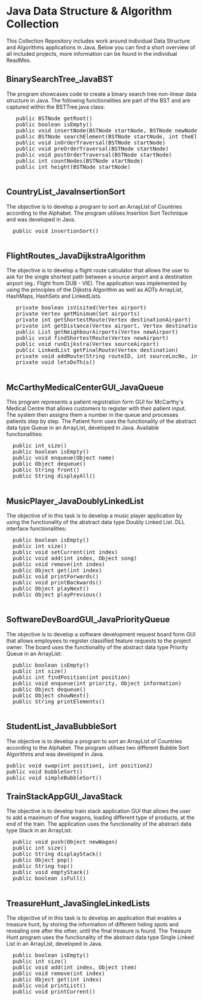 # Java Data Structure & Algorithm Collection
This Collection Repository includes work around individual Data Structure and Algorithms applications in Java. Below you can find a short overview of all included projects, more information can be found in the individual ReadMes.  

## BinarySearchTree_JavaBST
The program showcases code to create a binary search tree non-linear data structure in Java. The following functionalities are part of the BST and are captured within the BSTTree.java class:

   <pre>
   public BSTNode getRoot()
   public boolean isEmpty()
   public void insertNode(BSTNode startNode, BSTNode newNode)
   public BSTNode searchElement(BSTNode startNode, int theElement)
   public void inOrderTraversal(BSTNode startNode)
   public void preOrderTraversal(BSTNode startNode)
   public void postOrderTraversal(BSTNode startNode)
   public int countNodes(BSTNode startNode)
   public int height(BSTNode startNode)
   </pre>

## CountryList_JavaInsertionSort
The objective is to develop a program to sort an ArrayList of Countries according to the Alphabet. The program utilises Insertion Sort Technique and was developed in Java.

  <pre>
  public void insertionSort()
  </pre>


## FlightRoutes_JavaDijkstraAlgorithm
The objective is to develop a flight route calculator that allows the user to ask for the single shortest path between a source airport and a destination airport (eg.: Flight from DUB - VIE). The application was implemented by using the principles of the Dijkstra Algorithm as well as ADTs ArrayList, HashMaps, HashSets and LinkedLists.

   <pre>
   private boolean isVisited(Vertex airport)
   private Vertex getMinimum(Set<Vertex> airports)
   private int getShortestRoute(Vertex destinationAirport)
   private int getDistance(Vertex airport, Vertex destinationAirport)
   public List<Vertex> getNeighbourAirports(Vertex newAirport)
   public void findShortestRoute(Vertex newAirport)
   public void runDijkstra(Vertex sourceAirport)
   public LinkedList<Vertex> getFinalRoute(Vertex destination)
   private void addRoute(String routeID, int sourceLocNo, int destLocNo, int miles)
   private void letsDoThis()
   </pre>


## McCarthyMedicalCenterGUI_JavaQueue
This program represents a patient registration form GUI for McCarthy's Medical Centre that allows customers to register with their patient input. The system then assigns them a number in the queue and processes patients step by step. The Patient form uses the functionality of the abstract data type Queue in an ArrayList, developed in Java. Available functionalities:

  <pre>
  public int size()
  public boolean isEmpty()
  public void enqueue(Object name)
  public Object dequeue()
  public String front()
  public String displayAll()
  </pre>


## MusicPlayer_JavaDoublyLinkedList
The objective of in this task is to develop a music player application by using the functionality of the abstract data type Doubly Linked List. DLL interface functionalities:

  <pre>
  public boolean isEmpty()
  public int size()
  public void setCurrent(int index)
  public void add(int index, Object song)
  public void remove(int index)
  public Object get(int index)
  public void printForwards()
  public void printBackwards()
  public Object playNext()
  public Object playPrevious()
  </pre>


## SoftwareDevBoardGUI_JavaPriorityQueue
The objective is to develop a software development request board form GUI that allows employees to register classified feature requests to the project owner. The board uses the functionality of the abstract data type Priority Queue in an ArrayList:

  <pre>
  public boolean isEmpty()
  public int size()
  public int findPosition(int position)
  public void enqueue(int priority, Object information)
  public Object dequeue()
  public Object showNext()
  public String printElements()
  </pre>


## StudentList_JavaBubbleSort
The objective is to develop a program to sort an ArrayList of Countries according to the Alphabet. The program utilises two different Bubble Sort Algorithms and was developed in Java.

<pre>
public void swap(int position1, int position2)
public void bubbleSort()
public void simpleBubbleSort()
</pre>


## TrainStackAppGUI_JavaStack
The objective is to develop train stack application GUI that allows the user to add a maximum of five wagons, loading different type of products, at the end of the train. The application uses the functionality of the abstract data type Stack in an ArrayList:

  <pre>
  public void push(Object newWagon)
  public int size()
  public String displayStack()
  public Object pop()
  public String top()
  public void emptyStack()
  public boolean isFull()
  </pre>


## TreasureHunt_JavaSingleLinkedLists
The objective of in this task is to develop an application that enables a treasure hunt, by storing the information of different hiding spots and revealing one after the other, until the final treasure is found. The Treasure Hunt program uses the functionality of the abstract data type Single Linked List in an ArrayList, developed in Java.

  <pre>
  public boolean isEmpty()
  public int size()
  public void add(int index, Object item)
  public void remove(int index)
  public Object get(int index)
  public void printList()
  public void printCurrent()
  </pre>
